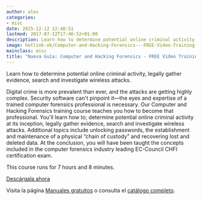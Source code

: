 ```yaml
---
author: alex
categories:
- misc
date: 2015-12-12 12:48:51
lastmod: 2017-07-12T17:46:52+01:00
description: Learn how to determine potential online criminal activity, legally gather evidence, search and investigate wireless attacks.
image: hotlink-ok/Computer-and-Hacking-Forensics---FREE-Video-Training-Course.jpg
mainclass: misc
title: "Nueva Guía: Computer and Hacking Forensics - FREE Video Training Course"
---
```


<figure>
    <a href="http://elbauldelprogramador.tradepub.com/c/pubRD.mpl?sr=oc&_t=oc:&qf=w_cybr02"><amp-img sizes="(min-width: 199px) 199px, 100vw" on="tap:lightbox1" role="button" tabindex="0" layout="responsive" src="/img/Computer-and-Hacking-Forensics---FREE-Video-Training-Course2.jpg" title="Nueva Guía: Computer and Hacking Forensics - FREE Video Training Course" alt="Nueva Guía: Computer and Hacking Forensics - FREE Video Training Course" width="199px" height="258px" /></a>
</figure>

Learn how to determine potential online criminal activity, legally gather evidence, search and investigate wireless attacks.

<!--more--><!--ad-->

Digital crime is more prevalent than ever, and the attacks are getting highly complex. Security software can't pinpoint it—the eyes and expertise of a trained computer forensics professional is necessary. Our Computer and Hacking Forensics training course teaches you how to become that professional. You'll learn how to; determine potential online criminal activity at its inception, legally gather evidence, search and investigate wireless attacks. Additional topics include unlocking passwords, the establishment and maintenance of a physical “chain of custody” and recovering lost and deleted data. At the conclusion, you will have been taught the concepts included in the computer forensics industry leading EC-Council CHFI certification exam.

This course runs for 7 hours and 8 minutes.

<div class="button-post">
<a href="http://elbauldelprogramador.tradepub.com/c/pubRD.mpl?sr=oc&_t=oc:&qf=w_cybr02" target="_blank">Descárgala ahora</a>
</div>

Visita la página [Manuales gratuitos][1] o consulta el [catálogo completo][2].


[1]: https://elbauldelprogramador.com/manuales-gratuitos/
[2]: http://elbauldelprogramador.tradepub.com/category/information-technology/1207/ "Catálogo completo de Guías gratuítas "
